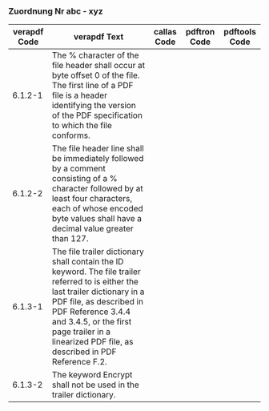 ### Zuordnung Nr abc - xyz

| **verapdf Code** | **verapdf Text** | **callas Code** | **pdftron Code** | **pdftools Code** | 
| --- | --- | --- | --- | --- |
| 6.1.2-1 | The % character of the file header shall occur at byte offset 0 of the file. The first line of a PDF file is a header identifying the version of the PDF specification to which the file conforms. |  |  |  |  
| 6.1.2-2 | The file header line shall be immediately followed by a comment consisting of a % character followed by at least four characters, each of whose encoded byte values shall have a decimal value greater than 127. |  |  |  |  
| 6.1.3-1 | The file trailer dictionary shall contain the ID keyword. The file trailer referred to is either the last trailer dictionary in a PDF file, as described in PDF Reference 3.4.4 and 3.4.5, or the first page trailer in a linearized PDF file, as described in PDF Reference F.2. |  |  |  |  
| 6.1.3-2 | The keyword Encrypt shall not be used in the trailer dictionary. |  |  |  |



